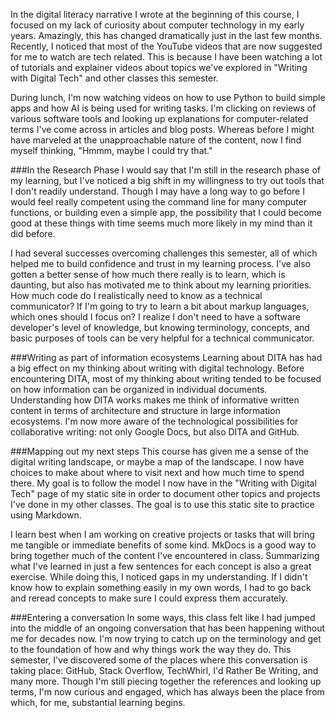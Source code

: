In the digital literacy narrative I wrote at the beginning of this course, I focused on my lack of curiosity about computer technology in my early years. Amazingly, this has changed dramatically just in the last few months. Recently, I noticed that most of the YouTube videos that are now suggested for me to watch are tech related. This is because I have been watching a lot of tutorials and explainer videos about topics we've explored in "Writing with Digital Tech" and other classes this semester. 

During lunch, I'm now watching videos on how to use Python to build simple apps and how AI is being used for writing tasks. I'm clicking on reviews of various software tools and  looking up explanations for computer-related terms I've come across in articles and blog posts. Whereas before I might have marveled at the unapproachable nature of the content, now I find myself thinking, "Hmmm, maybe I could try that."

###In the Research Phase
I would say that I'm still in the research phase of my learning, but I've noticed a big shift in my willingness to try out tools that I don't readily understand. Though I may have a long way to go before I would feel really competent using the command line for many computer functions, or building even a simple app, the possibility that I could become good at these things with time seems much more likely in my mind than it did before. 

I had several successes overcoming challenges this semester, all of which helped me to build confidence and trust in my learning process. I've also gotten a better sense of how much there really is to learn, which is daunting, but also has motivated me to think about my learning priorities. How much code do I realistically need to know as a technical communicator? If I'm going to try to learn a bit about markup languages, which ones should I focus on? I realize I don't need to have a software developer's level of knowledge, but knowing terminology, concepts, and basic purposes of tools can be very helpful for a technical communicator.

###Writing as part of information ecosystems
Learning about DITA has had a big effect on my thinking about writing with digital technology. Before encountering DITA, most of my thinking about writing tended to be focused on how information can be organized in individual documents. Understanding how DITA works makes me think of informative written content in terms of architecture and structure in large information ecosystems. I'm now more aware of the technological possibilities for collaborative writing: not only Google Docs, but also DITA and GitHub.

###Mapping out my next steps
This course has given me a sense of the digital writing landscape, or maybe a map of the landscape. I now have choices to make about where to visit next and how much time to spend there. My goal is to follow the model I now have in the "Writing with Digital Tech" page of my static site in order to document other topics and projects I've done in my other classes. The goal is to use this static site to practice using Markdown. 

I learn best when I am working on creative projects or tasks that will bring me tangible or immediate benefits of some kind. MkDocs is a good way to bring together much of the content I've encountered in class. Summarizing what I've learned in just a few sentences for each concept is also a great exercise. While doing this, I noticed gaps in my understanding. If I didn't know how to explain something easily in my own words, I had to go back and reread concepts to make sure I could express them accurately. 

###Entering a conversation
In some ways, this class felt like I had jumped into the middle of an ongoing conversation that has been happening without me for decades now. I'm now trying to catch up on the terminology and get to the foundation of how and why things work the way they do. This semester, I've discovered some of the places where this conversation is taking place: GitHub, Stack Overflow, TechWhirl, I'd Rather Be Writing, and many more. Though I'm still piecing together the references and looking up terms, I'm now curious and engaged, which has always been the place from which, for me, substantial learning begins. 


